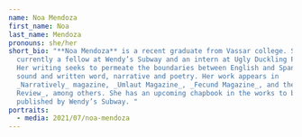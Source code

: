 ```yaml
---
name: Noa Mendoza
first_name: Noa
last_name: Mendoza
pronouns: she/her
short_bio: "**Noa Mendoza** is a recent graduate from Vassar college. She is
  currently a fellow at Wendy’s Subway and an intern at Ugly Duckling Presse.
  Her writing seeks to permeate the boundaries between English and Spanish,
  sound and written word, narrative and poetry. Her work appears in
  _Narratively_ magazine, _Umlaut Magazine_, _Fecund Magazine_, and the _Vassar
  Review_, among others. She has an upcoming chapbook in the works to be
  published by Wendy’s Subway. "
portraits:
  - media: 2021/07/noa-mendoza
---
```

